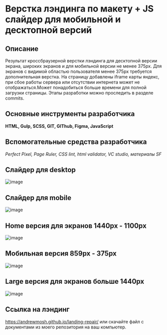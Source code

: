 # Верстка лэндинга по макету + JS слайдер для мобильной и десктопной версий



## Описание

Результат кроссбраузерной верстки лэндинга для десктопной версии экрана, широких экранов и для мобильной версии не менее 375px. Для экранов с видимой областью пользователя менее 375px требуется дополнительная верстка. На страницу добавлены iframe карты яндекс, при сбое работы сервера или отсутствии интернета может не отображаться.Может понадобиться больше времени для полной загрузки страницы. Этапы разработки можно проследить в разделе commits.

## Основные инструменты разработчика

**HTML, Gulp, SCSS, GIT, GIThub, Figma, JavaScript**

## Вспомогательные средства разработчика

_Perfect Pixel, Page Ruler, CSS lint, html validator, VC studio, материалы SF_

## Cлайдер для desktop

![image](https://github.com/AndrewMosh/lnd/blob/main/images/gifDesk.gif)

## Cлайдер для mobile

![image](https://github.com/AndrewMosh/lnd/blob/main/images/mobile-slider.gif)

## Home версия для экранов 1440px - 1100px

![image](https://github.com/AndrewMosh/lnd/blob/main/images/home.gif)

## Мобильная версия 859px - 375px

![image](https://github.com/AndrewMosh/lnd/blob/main/images/mobile.gif)

## Large версия для экранов больше 1440px

![image](https://github.com/AndrewMosh/lnd/blob/main/images/large.gif)

## Ссылка на лэндинг

https://andrewmosh.github.io/landing-repair/ или скачайте файл с документами из моего репозитория на ваш компьютер.
